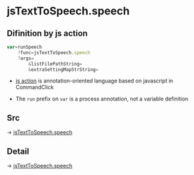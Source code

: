 # jsTextToSpeech.speech

## Difinition by js action

```js.js
var=runSpeech
	?func=jsTextToSpeech.speech
	?args=
		&listFilePathString=
		&extraSettingMapStrString=
```

- [js action](#) is annotation-oriented language based on javascript in CommandClick

- The `run` prefix on `var` is a process annotation, not a variable definition

## Src

-> [jsTextToSpeech.speech](https://github.com/puutaro/CommandClick/blob/master/app/src/main/java/com/puutaro/commandclick/fragment_lib/terminal_fragment/js_interface/JsTextToSpeech.kt#L20)

## Detail

-> [jsTextToSpeech.speech](https://github.com/puutaro/CommandClick/blob/master/md/developer/js_interface/details/JsTextToSpeech/speech.md)
